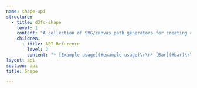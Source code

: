 ```yaml
---
name: shape-api
structure:
  - title: d3fc-shape
    level: 1
    content: "A collection of SVG/canvas path generators for creating chart series\r\n\r\n"
    children:
      - title: API Reference
        level: 2
        content: "* [Example usage](#example-usage)\r\n* [Bar](#bar)\r\n* [Boxplot](#boxplot)\r\n* [Candlestick](#candlestick)\r\n* [Error Bar](#error-bar)\r\n* [OHLC](#ohlc)\r\n\r\nAll of the exported functions have the same signature, `(context) => generator`. The context supplied must be an implementation of the subset of Context2D methods as implemented by [d3-path](https://github.com/d3/d3-path) (or indeed a Context2D!).\r\n\r\nYou can then configure the `generator` by invoking the relevant methods (e.g. `generator.x(/* ... */)`) as described below. Once suitably configured invoke the generator function itself with the required data (e.g. `generator([/* ... */])`).\r\n\r\n### Example usage\r\n\r\n#### SVG\r\n\r\n```javascript\r\n\r\nimport { path } from 'd3-path';\r\nimport { shapeCandlestick } from 'd3fc-shape';\r\n\r\nconst ctx = path();\r\n\r\nconst candlestick = shapeCandlestick()\r\n  .x((d, i) => i)\r\n  .open((d) => d.open)\r\n  .high((d) => d.high)\r\n  .low((d) => d.low)\r\n  .close((d) => d.close);\r\n\r\nd3.select('path')\r\n  .datum([\r\n    { open: 4, high: 5, low: 3, close: 3 }\r\n  ])\r\n  .attr('d', candlestick);\r\n\r\n```\r\n\r\n#### Canvas\r\n\r\n```javascript\r\n\r\nimport { shapeCandlestick } from 'd3fc-shape';\r\n\r\nconst ctx = document.querySelector('canvas').getContext('2d');\r\n\r\nconst candlestick = shapeCandlestick()\r\n  .context(ctx)\r\n  .x((d, i) => i)\r\n  .open((d) => d.open)\r\n  .high((d) => d.high)\r\n  .low((d) => d.low)\r\n  .close((d) => d.close);\r\n\r\ncandlestick([\r\n  { open: 4, high: 5, low: 3, close: 3 }\r\n]);\r\n\r\nctx.stroke();\r\n\r\n```\r\n\r\n### Bar\r\n\r\n<a name=\"shapeBar\" href=\"#shapeBar\">#</a> fc.**shapeBar**(*context*)\r\n\r\n<a name=\"shapeBar_x\" href=\"#shapeBar_x\">#</a> *shapeBar*.**x**(*accessorFunc*)  \r\n<a name=\"shapeBar_y\" href=\"#shapeBar_y\">#</a> *shapeBar*.**y**(*accessorFunc*)  \r\n<a name=\"shapeBar_width\" href=\"#shapeBar_width\">#</a> *shapeBar*.**width**(*accessorFunc*)  \r\n<a name=\"shapeBar_height\" href=\"#shapeBar_height\">#</a> *shapeBar*.**height**(*accessorFunc*)  \r\n\r\nThe attribute accessor methods available to set the way the bar chart accesses the data.\r\nThe `accessorFunc(datum, index)` function is called on each item of the data, and returns\r\nthe relevant value for the relevant attribute for that item.\r\n\r\n<a name=\"shapeBar_horizontalAlign\" href=\"#shapeBar_horizontalAlign\">#</a> *shapeBar*.**horizontalAlign**(*alignment*)  \r\n\r\n`alignment` is one of: `left`, `right` or `center` (default)\r\n\r\n<a name=\"shapeBar_verticalAlign\" href=\"#shapeBar_verticalAlign\">#</a> *shapeBar*.**verticalAlign**(*alignment*)  \r\n\r\n`alignment` is one of: `bottom`, `top` or `center` (default)\r\n\r\n### Boxplot\r\n\r\n<a name=\"shapeBoxPlot\" href=\"#shapeBoxPlot\">#</a> fc.**shapeBoxPlot**(*context*)\r\n\r\n<a name=\"shapeBoxPlot_value\" href=\"#shapeBoxPlot_value\">#</a> *shapeBoxPlot*.**value**(*accessorFunc*)  \r\n<a name=\"shapeBoxPlot_median\" href=\"#shapeBoxPlot_median\">#</a> *shapeBoxPlot*.**median**(*accessorFunc*)  \r\n<a name=\"shapeBoxPlot_upperQuartile\" href=\"#shapeBoxPlot_upperQuartile\">#</a> *shapeBoxPlot*.**upperQuartile**(*accessorFunc*)  \r\n<a name=\"shapeBoxPlot_lowerQuartile\" href=\"#shapeBoxPlot_lowerQuartile\">#</a> *shapeBoxPlot*.**lowerQuartile**(*accessorFunc*)  \r\n<a name=\"shapeBoxPlot_high\" href=\"#shapeBoxPlot_high\">#</a> *shapeBoxPlot*.**high**(*accessorFunc*)  \r\n<a name=\"shapeBoxPlot_low\" href=\"#shapeBoxPlot_low\">#</a> *shapeBoxPlot*.**low**(*accessorFunc*)  \r\n<a name=\"shapeBoxPlot_width\" href=\"#shapeBoxPlot_width\">#</a> *shapeBoxPlot*.**width**(*accessorFunc*)  \r\n\r\nThe attribute accessor methods available to set the way the bar chart accesses the data.\r\nThe `accessorFunc(datum, index)` function is called on each item of the data, and returns\r\nthe relevant value for the relevant attribute for that item.\r\n\r\n<a name=\"shapeBoxPlot_cap\" href=\"#shapeBoxPlot_cap\">#</a> *shapeBoxPlot*.**cap**(*accessorFunc*)  \r\n\r\nThe `accessorFunc(item, index)` function is called on each item of the data, and returns\r\nthe **proprtion** of the box width that the caps width should be.\r\n\r\n<a name=\"shapeBoxPlot_orient\" href=\"#shapeBoxPlot_orient\">#</a> *shapeBoxPlot*.**orient**(*orientation*)  \r\n\r\nOrientation of the chart. Either `horizontal` (default) or `vertical`\r\n\r\n### Candlestick\r\n\r\n<a name=\"shapeCandlestick\" href=\"#shapeCandlestick\">#</a> fc.**shapeCandlestick**(*context*)\r\n\r\n<a name=\"shapeCandlestick_x\" href=\"#shapeCandlestick_x\">#</a> *shapeCandlestick*.**x**(*accessorFunc*)  \r\n<a name=\"shapeCandlestick_open\" href=\"#shapeCandlestick_open\">#</a> *shapeCandlestick*.**open**(*accessorFunc*)  \r\n<a name=\"shapeCandlestick_high\" href=\"#shapeCandlestick_high\">#</a> *shapeCandlestick*.**high**(*accessorFunc*)  \r\n<a name=\"shapeCandlestick_low\" href=\"#shapeCandlestick_low\">#</a> *shapeCandlestick*.**low**(*accessorFunc*)  \r\n<a name=\"shapeCandlestick_close\" href=\"#shapeCandlestick_close\">#</a> *shapeCandlestick*.**close**(*accessorFunc*)  \r\n<a name=\"shapeCandlestick_width\" href=\"#shapeCandlestick_width\">#</a> *shapeCandlestick*.**width**(*accessorFunc*)  \r\n\r\nThe attribute accessor methods available to set the way the bar chart accesses the data.\r\nThe `accessorFunc(datum, index)` function is called on each item of the data, and returns\r\nthe relevant value for the relevant attribute for that item.\r\n\r\n### Error Bar\r\n\r\n<a name=\"shapeErrorBar\" href=\"#shapeErrorBar\">#</a> fc.**shapeErrorBar**(*context*)\r\n\r\n<a name=\"shapeErrorBar_value\" href=\"#shapeErrorBar_value\">#</a> *shapeErrorBar*.**value**(*accessorFunc*)  \r\n<a name=\"shapeErrorBar_high\" href=\"#shapeErrorBar_high\">#</a> *shapeErrorBar*.**high**(*accessorFunc*)  \r\n<a name=\"shapeErrorBar_low\" href=\"#shapeErrorBar_low\">#</a> *shapeErrorBar*.**low**(*accessorFunc*)  \r\n<a name=\"shapeErrorBar_width\" href=\"#shapeErrorBar_width\">#</a> *shapeErrorBar*.**width**(*accessorFunc*)  \r\n\r\nThe attribute accessor methods available to set the way the bar chart accesses the data.\r\nThe `accessorFunc(datum, index)` function is called on each item of the data, and returns\r\nthe relevant value for the relevant attribute for that item.\r\n\r\n<a name=\"shapeErrorBar_orient\" href=\"#shapeErrorBar_orient\">#</a> *shapeErrorBar*.**orient**(*orientation*)  \r\n\r\nOrientation of the chart. Either `horizontal` (default) or `vertical`\r\n\r\n### OHLC\r\n\r\n<a name=\"shapeOhlc\" href=\"#shapeOhlc\">#</a> fc.**shapeOhlc**(*context*)\r\n\r\n<a name=\"shapeOhlc_x\" href=\"#shapeOhlc_x\">#</a> *shapeOhlc*.**x**(*accessorFunc*)  \r\n<a name=\"shapeOhlc_open\" href=\"#shapeOhlc_open\">#</a> *shapeOhlc*.**open**(*accessorFunc*)  \r\n<a name=\"shapeOhlc_high\" href=\"#shapeOhlc_high\">#</a> *shapeOhlc*.**high**(*accessorFunc*)  \r\n<a name=\"shapeOhlc_low\" href=\"#shapeOhlc_low\">#</a> *shapeOhlc*.**low**(*accessorFunc*)  \r\n<a name=\"shapeOhlc_close\" href=\"#shapeOhlc_close\">#</a> *shapeOhlc*.**close**(*accessorFunc*)  \r\n<a name=\"shapeOhlc_width\" href=\"#shapeOhlc_width\">#</a> *shapeOhlc*.**width**(*accessorFunc*)  \r\n\r\nThe attribute accessor methods available to set the way the bar chart accesses the data.\r\nThe `accessorFunc(datum, index)` function is called on each item of the data, and returns\r\nthe relevant value for the relevant attribute for that item.\r\n\r\n<a name=\"shapeOhlc_orient\" href=\"#shapeOhlc_orient\">#</a> *shapeOhlc*.**orient**(*orientation*)  \r\n\r\nOrientation of the chart. Either `horizontal` (default) or `vertical`\r\n"
layout: api
section: api
title: Shape

---
```

